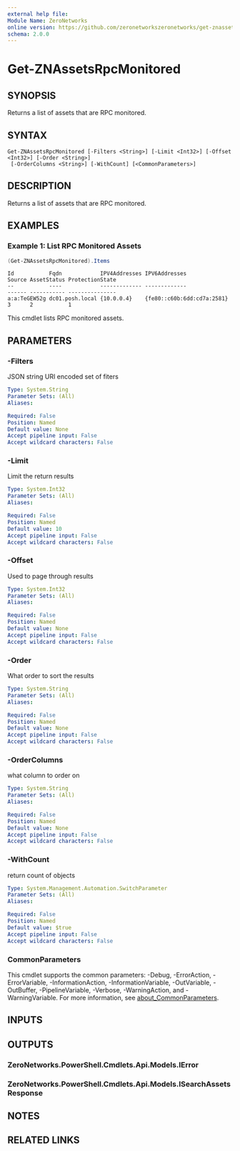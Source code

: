 ```yaml
---
external help file:
Module Name: ZeroNetworks
online version: https://github.com/zeronetworkszeronetworks/get-znassetsrpcmonitored
schema: 2.0.0
---
```


# Get-ZNAssetsRpcMonitored

## SYNOPSIS
Returns a list of assets that are RPC monitored.

## SYNTAX

```
Get-ZNAssetsRpcMonitored [-Filters <String>] [-Limit <Int32>] [-Offset <Int32>] [-Order <String>]
 [-OrderColumns <String>] [-WithCount] [<CommonParameters>]
```

## DESCRIPTION
Returns a list of assets that are RPC monitored.

## EXAMPLES

### Example 1: List RPC Monitored Assets
```powershell
(Get-ZNAssetsRpcMonitored).Items
```

```output
Id           Fqdn            IPV4Addresses IPV6Addresses              Source AssetStatus ProtectionState
--           ----            ------------- -------------              ------ ----------- ---------------
a:a:TeGEW52g dc01.posh.local {10.0.0.4}    {fe80::c60b:6dd:cd7a:2581} 3      2           1
```

This cmdlet lists RPC monitored assets.

## PARAMETERS

### -Filters
JSON string URI encoded set of fiters

```yaml
Type: System.String
Parameter Sets: (All)
Aliases:

Required: False
Position: Named
Default value: None
Accept pipeline input: False
Accept wildcard characters: False
```

### -Limit
Limit the return results

```yaml
Type: System.Int32
Parameter Sets: (All)
Aliases:

Required: False
Position: Named
Default value: 10
Accept pipeline input: False
Accept wildcard characters: False
```

### -Offset
Used to page through results

```yaml
Type: System.Int32
Parameter Sets: (All)
Aliases:

Required: False
Position: Named
Default value: None
Accept pipeline input: False
Accept wildcard characters: False
```

### -Order
What order to sort the results

```yaml
Type: System.String
Parameter Sets: (All)
Aliases:

Required: False
Position: Named
Default value: None
Accept pipeline input: False
Accept wildcard characters: False
```

### -OrderColumns
what column to order on

```yaml
Type: System.String
Parameter Sets: (All)
Aliases:

Required: False
Position: Named
Default value: None
Accept pipeline input: False
Accept wildcard characters: False
```

### -WithCount
return count of objects

```yaml
Type: System.Management.Automation.SwitchParameter
Parameter Sets: (All)
Aliases:

Required: False
Position: Named
Default value: $true
Accept pipeline input: False
Accept wildcard characters: False
```

### CommonParameters
This cmdlet supports the common parameters: -Debug, -ErrorAction, -ErrorVariable, -InformationAction, -InformationVariable, -OutVariable, -OutBuffer, -PipelineVariable, -Verbose, -WarningAction, and -WarningVariable. For more information, see [about_CommonParameters](http://go.microsoft.com/fwlink/?LinkID=113216).

## INPUTS

## OUTPUTS

### ZeroNetworks.PowerShell.Cmdlets.Api.Models.IError

### ZeroNetworks.PowerShell.Cmdlets.Api.Models.ISearchAssetsResponse

## NOTES

## RELATED LINKS

